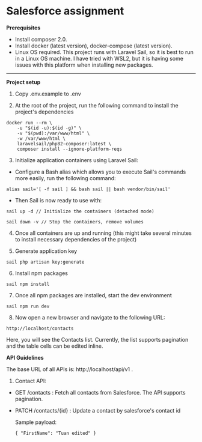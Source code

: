# Salesforce assignment

**Prerequisites**

- Install composer 2.0.
- Install docker (latest version), docker-compose (latest version).
- Linux OS required. This project runs with Laravel Sail, so it is best to run in a Linux OS machine. I have tried with WSL2, but it is having some issues with this platform when installing new packages.

---------------
**Project setup**

1. Copy .env.example to .env

2. At the root of the project, run the following command to install the project's dependencies
````
docker run --rm \
    -u "$(id -u):$(id -g)" \
    -v "$(pwd):/var/www/html" \
    -w /var/www/html \
    laravelsail/php82-composer:latest \
    composer install --ignore-platform-reqs
````

3. Initialize application containers using Laravel Sail:

- Configure a Bash alias which allows you to execute Sail's commands more easily, run the following command:

````  
alias sail='[ -f sail ] && bash sail || bash vendor/bin/sail'
````

- Then Sail is now ready to use with:

````
sail up -d // Initialize the containers (detached mode)

sail down -v // Stop the containers, remove volumes
````

4. Once all containers are up and running (this might take several minutes to install necessary dependencies of the project)

5. Generate application key

````
sail php artisan key:generate
````

6. Install npm packages

````
sail npm install
````

7. Once all npm packages are installed, start the dev environment

````
sail npm run dev
````

8. Now open a new browser and navigate to the following URL:

``http://localhost/contacts``

Here, you will see the Contacts list. Currently, the list supports pagination and the table cells can be edited inline.

**API Guidelines**

The base URL of all APIs is: http://localhost/api/v1 .

1. Contact API: 

- GET /contacts : Fetch all contacts from Salesforce. The API supports pagination.


- PATCH /contacts/{id} : Update a contact by salesforce's contact id

  Sample payload:

  ````
  { "FirstName": "Tuan edited" }
  ````
